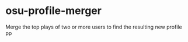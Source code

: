 # osu-profile-merger
Merge the top plays of two or more users to find the resulting new profile pp 
